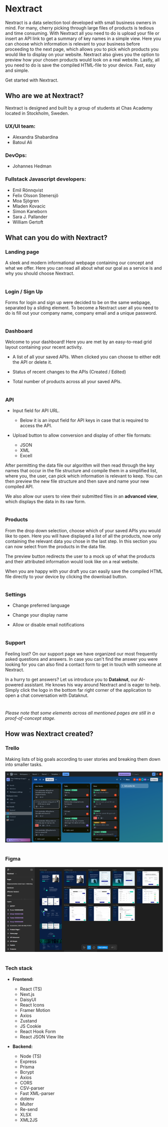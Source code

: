 # Nextract 

Nextract is a data selection tool developed with small business owners in mind. For many, cherry picking through large files of products is tedious and time consuming. With Nextract all you need to do is upload your file or insert an API link to get a summary of key names in a simple view. Here you can choose which information is relevant to your business before proceeding to the next page, which allows you to pick which products you would like to display on your website. Nextract also gives you the option to preview how your chosen products would look on a real website. Lastly, all you need to do is save the compiled HTML-file to your device. Fast, easy and simple. 

Get started with Nextract.


## Who are we at Nextract?
Nextract is designed and built by a group of students at Chas Academy located in Stockholm, Sweden. 

### UX/UI team:
* Alexandra Shabardina
* Batoul Ali

### DevOps: 
* Johannes Hedman

### Fullstack Javascript developers: 
* Emil Rönnqvist
* Felix Olsson Stenersjö
* Moa Sjögren
* Mladen Kovacic
* Simon Kaneborn
* Sara J. Pallander
* William Gertoft

## What can you do with Nextract?

### Landing page
A sleek and modern informational webpage containing our concept and what we offer. Here you can read all about what our goal as a service is and why you should choose Nextract.
#
### Login / Sign Up
Forms for login and sign up were decided to be on the same webpage, separated by a sliding element. To become a Nextract user all you need to do is fill out your company name, company email and a unique password.
#
### Dashboard
Welcome to your dashboard! Here you are met by an easy-to-read grid layout containing your recent activity. 
- A list of all your saved APIs. When clicked you can choose to either edit the API or delete it.

- Status of recent changes to the APIs (Created / Edited)

- Total number of products across all your saved APIs.

#
### API
- Input field for API URL. 
    - Below it is an input field for API keys in case that is required to access the API.

- Upload button to allow conversion and display of other file formats:
    - JSON
    - XML
    - Excell

After permitting the data file our algorithm will then read through the key names that occur in the file structure and compile them in a simplified list, where you, the user, can pick which information is relevant to keep. You can then preview the new file structure and then save and name your new compiled API. 

We also allow our users to view their submitted files in an **advanced view**, which displays the data in its raw form. 
#
### Products
From the drop down selection, choose which of your saved APIs you would like to open. Here you will have displayed a list of all the products, now only containing the relevant data you chose in the last step. In this section you can now select from the products in the data file.

The preview button redirects the user to a mock up of what the products and their attributed information would look like on a real website.

When you are happy with your draft you can easily save the compiled HTML file directly to your device by clicking the download button.
#
### Settings
- Change preferred language

- Change your display name

- Allow or disable email notifications
#
### Support 
Feeling lost? On our support page we have organized our most frequently asked questions and answers. In case you can't find the answer you were looking for you can also find a contact form to get in touch with someone at Nextract.

In a hurry to get answers? Let us introduce you to **Dataknut**, our AI-powered assistant. He knows his way around Nextract and is eager to help. Simply click the logo in the bottom far right corner of the application to open a chat conversation with Dataknut. 

#

_Please note that some elements across all mentioned pages are still in a proof-of-concept stage._
## How was Nextract created?
### Trello
Making lists of big goals according to user stories and breaking them down into smaller tasks.

![Alt text](./frontend-dashboard-main/src/public/trello.png)
#
### Figma

![Alt text](./frontend-dashboard-main/src/public/wireframes.png)
#
### Tech stack

- **Frontend:**
    - React (TS)
    - Next.js
    - DaisyUI
    - React Icons
    - Framer Motion
    - Axios
    - Zustand
    - JS Cookie
    - React Hook Form
    - React JSON View lite

- **Backend:**
    - Node (TS)
    - Express
    - Prisma
    - Bcrypt
    - Axios
    - CORS
    - CSV-parser
    - Fast XML-parser
    - dotenv
    - Multer
    - Re-send
    - XLSX
    - XML2JS

#